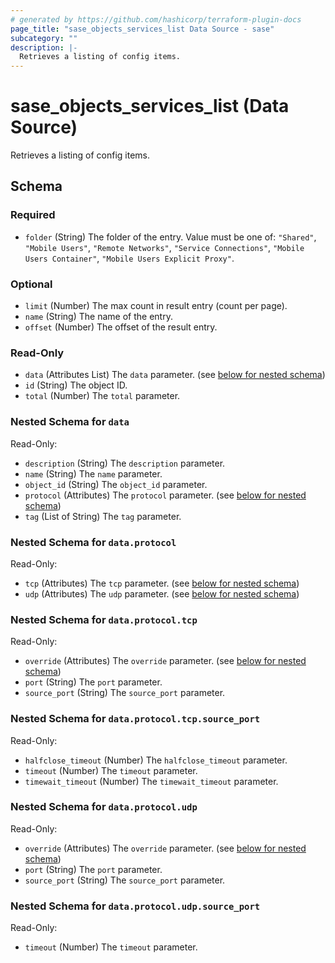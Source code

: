 ```yaml
---
# generated by https://github.com/hashicorp/terraform-plugin-docs
page_title: "sase_objects_services_list Data Source - sase"
subcategory: ""
description: |-
  Retrieves a listing of config items.
---
```


# sase_objects_services_list (Data Source)

Retrieves a listing of config items.



<!-- schema generated by tfplugindocs -->
## Schema

### Required

- `folder` (String) The folder of the entry. Value must be one of: `"Shared"`, `"Mobile Users"`, `"Remote Networks"`, `"Service Connections"`, `"Mobile Users Container"`, `"Mobile Users Explicit Proxy"`.

### Optional

- `limit` (Number) The max count in result entry (count per page).
- `name` (String) The name of the entry.
- `offset` (Number) The offset of the result entry.

### Read-Only

- `data` (Attributes List) The `data` parameter. (see [below for nested schema](#nestedatt--data))
- `id` (String) The object ID.
- `total` (Number) The `total` parameter.

<a id="nestedatt--data"></a>
### Nested Schema for `data`

Read-Only:

- `description` (String) The `description` parameter.
- `name` (String) The `name` parameter.
- `object_id` (String) The `object_id` parameter.
- `protocol` (Attributes) The `protocol` parameter. (see [below for nested schema](#nestedatt--data--protocol))
- `tag` (List of String) The `tag` parameter.

<a id="nestedatt--data--protocol"></a>
### Nested Schema for `data.protocol`

Read-Only:

- `tcp` (Attributes) The `tcp` parameter. (see [below for nested schema](#nestedatt--data--protocol--tcp))
- `udp` (Attributes) The `udp` parameter. (see [below for nested schema](#nestedatt--data--protocol--udp))

<a id="nestedatt--data--protocol--tcp"></a>
### Nested Schema for `data.protocol.tcp`

Read-Only:

- `override` (Attributes) The `override` parameter. (see [below for nested schema](#nestedatt--data--protocol--tcp--override))
- `port` (String) The `port` parameter.
- `source_port` (String) The `source_port` parameter.

<a id="nestedatt--data--protocol--tcp--override"></a>
### Nested Schema for `data.protocol.tcp.source_port`

Read-Only:

- `halfclose_timeout` (Number) The `halfclose_timeout` parameter.
- `timeout` (Number) The `timeout` parameter.
- `timewait_timeout` (Number) The `timewait_timeout` parameter.



<a id="nestedatt--data--protocol--udp"></a>
### Nested Schema for `data.protocol.udp`

Read-Only:

- `override` (Attributes) The `override` parameter. (see [below for nested schema](#nestedatt--data--protocol--udp--override))
- `port` (String) The `port` parameter.
- `source_port` (String) The `source_port` parameter.

<a id="nestedatt--data--protocol--udp--override"></a>
### Nested Schema for `data.protocol.udp.source_port`

Read-Only:

- `timeout` (Number) The `timeout` parameter.


